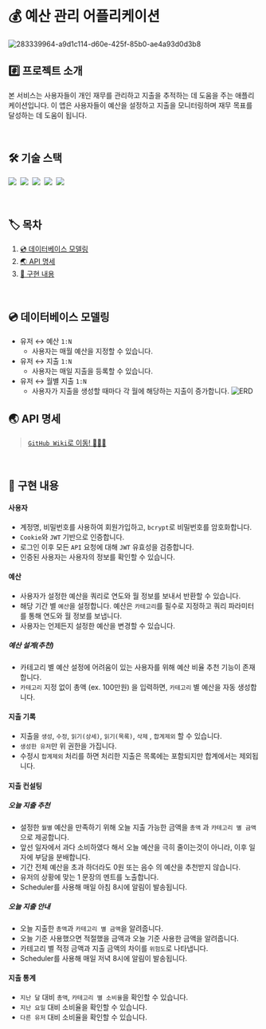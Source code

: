# 💰 예산 관리 어플리케이션
![283339964-a9d1c114-d60e-425f-85b0-ae4a93d0d3b8](https://hackmd.io/_uploads/H14s9PRNp.png)

## #️⃣ 프로젝트 소개

본 서비스는 사용자들이 개인 재무를 관리하고 지출을 추적하는 데 도움을 주는 애플리케이션입니다. 이 앱은 사용자들이 예산을 설정하고 지출을 모니터링하며 재무 목표를 달성하는 데 도움이 됩니다. 

<br>

## 🛠️ 기술 스택

<img src="https://img.shields.io/badge/Node.js-version_18-339933">&nbsp;
<img src="https://img.shields.io/badge/ Nest.js-version_10-E0234E">&nbsp;
<img src="https://img.shields.io/badge/TypeScript-version_5-3178C6">&nbsp;
<img src="https://img.shields.io/badge/TypeORM-version_0.3-fcad03">&nbsp;
<img src="https://img.shields.io/badge/MySQL-version_8-00758F">&nbsp;

<br>

## 🏷️ 목차

1. [:cd: 데이터베이스 모델링](#cd-데이터베이스-모델링)
2. [:earth_asia: API 명세](#earth_asia-API-명세)
3. [:bookmark_tabs: 구현 내용](#bookmark_tabs-구현-내용)


<br>

## :cd: 데이터베이스 모델링

- 유저 ↔️ 예산 `1:N`
    - 사용자는 매월 예산을 지정할 수 있습니다.
- 유저 ↔️ 지출 `1:N`
    - 사용자는 매일 지출을 등록할 수 있습니다.
- 유저 ↔️ 월별 지출 `1:N`
    - 사용자가 지출을 생성할 때마다 각 월에 해당하는 지출이 증가합니다.
    ![ERD](https://hackmd.io/_uploads/SylSHXaNT.png)





## :earth_asia: API 명세

> [`GitHub Wiki`로 이동! 🏃🏻‍💨](https://github.com/sayapin1/budget-control-application/wiki/REST-API)

<br>

## :bookmark_tabs: 구현 내용

#### 사용자

- 계정명, 비밀번호를 사용하여 회원가입하고, `bcrypt`로 비밀번호를 암호화합니다.
- `Cookie`와 `JWT` 기반으로 인증합니다.
- 로그인 이후 모든 `API` 요청에 대해 `JWT` 유효성을 검증합니다.
- 인증된 사용자는 사용자의 정보를 확인할 수 있습니다.

#### 예산

- 사용자가 설정한 예산을 쿼리로 연도와 월 정보를 보내서 반환할 수 있습니다.
- 해당 기간 별 `예산`을 설정합니다. 예산은 `카테고리`를 필수로 지정하고 쿼리 파라미터를 통해 연도와 월 정보를 보냅니다.
- 사용자는 언제든지 설정한 예산을 변경할 수 있습니다.


##### 예산 설계(추천)

- 카테고리 별 예산 설정에 어려움이 있는 사용자를 위해 예산 비율 추천 기능이 존재합니다.
- `카테고리` 지정 없이 총액 (ex. 100만원) 을 입력하면, `카테고리` 별 예산을 자동 생성합니다.

#### 지출 기록

- 지출을 `생성`, `수정`, `읽기(상세)`, `읽기(목록)`, `삭제` , `합계제외` 할 수 있습니다.
- `생성한 유저`만 위 권한을 가집니다.
- 수정시 `합계제외` 처리를 하면 처리한 지출은 목록에는 포함되지만 합계에서는 제외됩니다.

#### 지출 컨설팅

##### 오늘 지출 추천

- 설정한 `월별` 예산을 만족하기 위해 오늘 지출 가능한 금액을 `총액` 과 `카테고리 별 금액`으로 제공합니다.
-  앞선 일자에서 과다 소비하였다 해서 오늘 예산을 극히 줄이는것이 아니라, 이후 일자에 부담을 분배합니다.
-  기간 전체 예산을 초과 하더라도 0원 또는 음수 의 예산을 추천받지 않습니다.
-  유저의 상황에 맞는 1 문장의 멘트를 노출합니다.
-  Scheduler를 사용해 매일 아침 8시에 알림이 발송됩니다.

##### 오늘 지출 안내

- 오늘 지출한 `총액`과 `카테고리 별 금액`을 알려줍니다.
- 오늘 기준 사용했으면 적절했을 금액과 오늘 기준 사용한 금액을 알려줍니다.
- 카테고리 별 적정 금액과 지출 금액의 차이를 `위험도`로 나타냅니다.
- Scheduler를 사용해 매일 저녁 8시에 알림이 발송됩니다.

#### 지출 통계

- `지난 달` 대비 `총액`, `카테고리 별 소비율`을 확인할 수 있습니다.
- `지난 요일` 대비 소비율을 확인할 수 있습니다. 
- `다른 유저` 대비 소비율을 확인할 수 있습니다.



